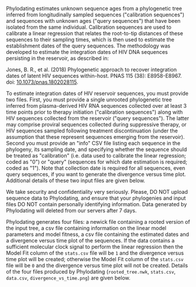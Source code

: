 Phylodating estimates unknown sequence ages from a phylogenetic tree inferred from longitudinally sampled sequences ("calibration sequences") and sequences with unknown ages ("query sequences") that have been isolated from the same individual. Calibration sequences are used to calibrate a linear regression that relates the root-to-tip distances of these sequences to their sampling times, which is then used to estimate the establishment dates of the query sequences. The methodology was developed to estimate the integration dates of HIV DNA sequences persisting in the reservoir, as described in:

Jones, B. R., et al. (2018) Phylogenetic approach to recover integration dates of latent HIV sequences within-host. PNAS 115 (38): E8958-E8967. doi: [10.1073/pnas.1802028115](https://doi.org/10.1073/pnas.1802028115).

To estimate integration dates of HIV reservoir sequences, you must provide two files. First, you must provide a single unrooted phylogenetic tree inferred from plasma-derived HIV RNA sequences collected over at least 3 time points prior to therapy initiation ("calibration sequences") along with HIV sequences collected from the reservoir ("query sequences"). The latter may comprise proviral sequences collected during suppressive therapy, or HIV sequences sampled following treatment discontinuation (under the assumption that these represent sequences emerging from the reservoir). Second you must provide an "info" CSV file listing each sequence in the phylogeny, its sampling date, and specifying whether the sequence should be treated as "calibration" (i.e. data used to calibrate the linear regression; coded as "0") or "query" (sequences for which date estimation is required; coded as "1"). Note that collection date is required for all sequences, even query sequences, if you want to generate the divergence versus time plot. Additional details of these two input files are given below.

We take security and confidentiality very seriously. Please, DO NOT upload sequence data to Phylodating, and ensure that your phylogenies and input files DO NOT  contain personally identifying information. Data generated by Phylodating will deleted from our servers after 7 days.

Phylodating generates four files: a newick file containing a rooted version of the input tree, a csv file containing information on the linear model parameters and model fitness, a csv file containing the estimated dates and a divergence versus time plot of the sequences. If the data contains a sufficient molecular clock signal to perform the linear regression then the Model Fit column of the `stats.csv` file will be `1` and the divergence versus time plot will be created; otherwise the Model Fit column of the `stats.csv` file will be `0` and the divergence versus time plot will not be created. Details of the four files produced by Phylodating (`rooted_tree.nwk`, `stats.csv`, `data.csv`, `divergence_vs_time.png`) are given below.
